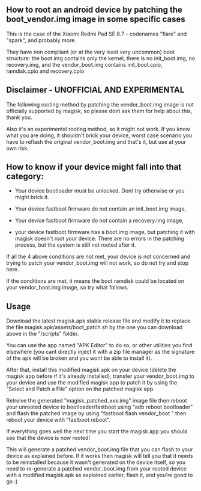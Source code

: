 ## How to root an android device by patching the boot_vendor.img image in some specific cases

This is the case of the Xiaomi Redmi Pad SE 8.7 - codenames "flare" and "spark", and probably more.

They have non compliant (or at the very least very uncommon) boot structure: the boot.img contains only the kernel, there is no init_boot.img, no recovery.img, and the vendor_boot.img contains init_boot.cpio, ramdisk.cpio and recovery.cpio


## Disclaimer - UNOFFICIAL AND EXPERIMENTAL

The following rooting method by patching the vendor_boot.img image is not officially supported by magisk, so please dont ask them for help about this, thank you. 

Also it's an experimental rooting method, so it might not work. If you know what you are doing, it shouldn't brick your device, worst case scenario you have to reflash the original vendor_boot.img and that's it, but use at your own risk.


## How to know if your device might fall into that category:

 - Your device bootloader must be unlocked. Dont try otherwise or you might brick it.

 - Your device fastboot firmware do not contain an init_boot.img image,

 - Your device fastboot firmware do not contain a recovery.img image,

 - your device fastboot firmware has a boot.img image, but patching it with magisk doesn't root your device. There are no errors in the patching process, but the system is still not rooted after it.

If all the 4 above conditions are not met, your device is not concerned and trying to patch your vendor_boot.img will not work, so do not try and stop here.

If the conditions are met, it means the boot ramdisk could be located on your vendor_boot.img image, so try what follows.

## Usage

Download the latest magisk.apk stable release file and modify it to replace the file magisk.apk/assets/boot_patch.sh by the one you can download above in the "/scripts" folder.

You can use the app named "APK Editor" to do so, or other utilities you find elsewhere (you cant directly inject it with a zip file manager as the signature of the apk will be broken and you wont be able to install it).

After that, install this modified magisk apk on your device (delete the magisk app before if it's already installed), transfer your vendor_boot.img to your device and use the modified magisk app to patch it by using the “Select and Patch a File” option on the patched magisk app.

Retreive the generated "magisk_patched_xxx.img" image file then reboot your unrooted device to bootloader/fastboot using "adb reboot bootloader" and flash the patched image by using "fastboot flash vendor_boot <name of your magisk patched file.img>" then reboot your device with "fastboot reboot".

If everything goes well the next time you start the magisk app you should see that the device is now rooted!

This will generate a patched vendor_boot.img file that you can flash to your device as explained before. If it works then magisk will tell you that it needs to be reinstalled because it wasn't generated on the device itself, so you need to re-generate a patched vendor_boot.img from your rooted device with a modified magisk.apk as explained earlier, flash it, and you're good to go :)

